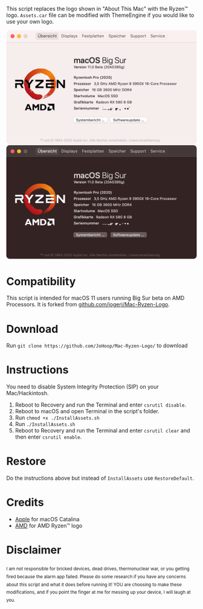 This script replaces the logo shown in "About This Mac" with the Ryzen™ logo. `Assets.car` file can be modified with ThemeEngine if you would like to use your own logo.

![Light Screenshot](Demo/light.png?raw=true)
![Dark Screenshot](Demo/dark.png?raw=true)

# Compatibility

This script is intended for macOS 11 users running Big Sur beta on AMD Processors.
It is forked from [github.com/jogerj/Mac-Ryzen-Logo](https://github.com/jogerj/Mac-Ryzen-Logo).

# Download

Run `git clone https://github.com/JoHoop/Mac-Ryzen-Logo/` to download

# Instructions

You need to disable System Integrity Protection (SIP) on your Mac/Hackintosh.

1. Reboot to Recovery and run the Terminal and enter `csrutil disable`.
2. Reboot to macOS and open Terminal in the script's folder.
3. Run `chmod +x ./InstallAssets.sh`
4. Run `./InstallAssets.sh`
5. Reboot to Recovery and run the Terminal and enter `csrutil clear` and then enter `csrutil enable`.

# Restore

Do the instructions above but instead of `InstallAssets` use `RestoreDefault`.

# Credits

-   [Apple](https://apple.com) for macOS Catalina
-   [AMD](https://amd.com) for AMD Ryzen™ logo

# Disclaimer

<sub>I am not responsible for bricked devices, dead drives, thermonuclear war, or you getting fired because the alarm app failed. Please do some research if you have any concerns about this script and what it does before running it! YOU are choosing to make these modifications, and if you point the finger at me for messing up your device, I will laugh at you.</sub>
